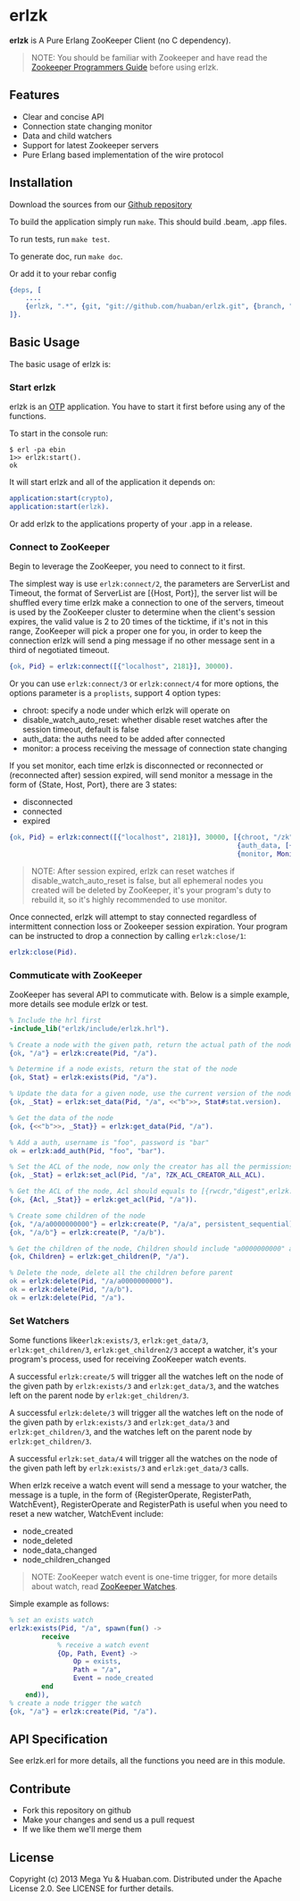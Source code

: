 # erlzk

**erlzk** is A Pure Erlang ZooKeeper Client (no C dependency).

> NOTE: You should be familiar with Zookeeper and have read the
[Zookeeper Programmers Guide](https://zookeeper.apache.org/doc/trunk/zookeeperProgrammers.html)
before using erlzk.

## Features

- Clear and concise API
- Connection state changing monitor
- Data and child watchers
- Support for latest Zookeeper servers
- Pure Erlang based implementation of the wire protocol

## Installation

Download the sources from our [Github repository](http://github.com/huaban/erlzk)

To build the application simply run `make`. This should build .beam, .app files.

To run tests, run `make test`.

To generate doc, run `make doc`.

Or add it to your rebar config

```erlang
{deps, [
    ....
    {erlzk, ".*", {git, "git://github.com/huaban/erlzk.git", {branch, "master"}}}
]}.
```

## Basic Usage

The basic usage of erlzk is:

### Start erlzk

erlzk is an
[OTP](http://www.erlang.org/doc/design_principles/users_guide.html)
application. You have to start it first before using any of the functions.

To start in the console run:

```
$ erl -pa ebin
1>> erlzk:start().
ok
```

It will start erlzk and all of the application it depends on:

```erlang
application:start(crypto),
application:start(erlzk).
```

Or add erlzk to the applications property of your .app in a release.

### Connect to ZooKeeper

Begin to leverage the ZooKeeper, you need to connect to it first.

The simplest way is use `erlzk:connect/2`,
the parameters are ServerList and Timeout, the format of ServerList are [{Host, Port}],
the server list will be shuffled every time erlzk make a connection to one of the servers,
timeout is used by the ZooKeeper cluster to determine when the client's session expires,
the valid value is 2 to 20 times of the ticktime, if it's not in this range,
ZooKeeper will pick a proper one for you, in order to keep the connection erlzk will send
a ping message if no other message sent in a third of negotiated timeout.

```erlang
{ok, Pid} = erlzk:connect([{"localhost", 2181}], 30000).
```

Or you can use `erlzk:connect/3` or `erlzk:connect/4` for more options,
the options parameter is a `proplists`, support 4 option types:

+ chroot: specify a node under which erlzk will operate on
+ disable_watch_auto_reset: whether disable reset watches after the session timeout, default is false
+ auth_data: the auths need to be added after connected
+ monitor: a process receiving the message of connection state changing

If you set monitor, each time erlzk is disconnected or reconnected or (reconnected after) session expired,
will send monitor a message in the form of {State, Host, Port}, there are 3 states:

+ disconnected
+ connected
+ expired

```erlang
{ok, Pid} = erlzk:connect([{"localhost", 2181}], 30000, [{chroot, "/zk"},
														 {auth_data, [{"digest", <<"foo:bar">>}],
                                                         {monitor, Monitor}]).
```

> NOTE: After session expired, erlzk can reset watches if disable_watch_auto_reset is false,
but all ephemeral nodes you created will be deleted by ZooKeeper,
it's your program's duty to rebuild it, so it's highly recommended to use monitor.

Once connected, erlzk will attempt to stay connected regardless of intermittent connection loss
or Zookeeper session expiration. Your program can be instructed to drop a connection by calling `erlzk:close/1`:

```erlang
erlzk:close(Pid).
```

### Commuticate with ZooKeeper

ZooKeeper has several API to commuticate with. Below is a simple example,
more details see module erlzk or test.

```erlang
% Include the hrl first
-include_lib("erlzk/include/erlzk.hrl").

% Create a node with the given path, return the actual path of the node
{ok, "/a"} = erlzk:create(Pid, "/a").

% Determine if a node exists, return the stat of the node
{ok, Stat} = erlzk:exists(Pid, "/a").

% Update the data for a given node, use the current version of the node for data security
{ok, _Stat} = erlzk:set_data(Pid, "/a", <<"b">>, Stat#stat.version).

% Get the data of the node
{ok, {<<"b">>, _Stat}} = erlzk:get_data(Pid, "/a").

% Add a auth, username is "foo", password is "bar"
ok = erlzk:add_auth(Pid, "foo", "bar").

% Set the ACL of the node, now only the creator has all the permissions
{ok, _Stat} = erlzk:set_acl(Pid, "/a", ?ZK_ACL_CREATOR_ALL_ACL).

% Get the ACL of the node, Acl should equals to [{rwcdr,"digest",erlzk:generate_digest("foo", "bar")}]
{ok, {Acl, _Stat}} = erlzk:get_acl(Pid, "/a")).

% Create some children of the node
{ok, "/a/a0000000000"} = erlzk:create(P, "/a/a", persistent_sequential).
{ok, "/a/b"} = erlzk:create(P, "/a/b").

% Get the children of the node, Children should include "a0000000000" and "b"
{ok, Children} = erlzk:get_children(P, "/a").

% Delete the node, delete all the children before parent
ok = erlzk:delete(Pid, "/a/a0000000000").
ok = erlzk:delete(Pid, "/a/b").
ok = erlzk:delete(Pid, "/a").

```

### Set Watchers

Some functions like`erlzk:exists/3`, `erlzk:get_data/3`, `erlzk:get_children/3`, `erlzk:get_children2/3`
accept a watcher, it's your program's process, used for receiving ZooKeeper watch events.

A successful `erlzk:create/5` will trigger all the watches left on the
node of the given path by `erlzk:exists/3` and `erlzk:get_data/3`,
and the watches left on the parent node by `erlzk:get_children/3`.

A successful `erlzk:delete/3` will trigger all the watches left on the node of
the given path by `erlzk:exists/3` and `erlzk:get_data/3` and `erlzk:get_children/3`,
and the watches left on the parent node by `erlzk:get_children/3`.

A successful `erlzk:set_data/4` will trigger all the watches on the node of the given path
left by `erlzk:exists/3` and `erlzk:get_data/3` calls.

When erlzk receive a watch event will send a message to your watcher,
the message is a tuple, in the form of {RegisterOperate, RegisterPath, WatchEvent},
RegisterOperate and RegisterPath is useful when you need to reset a new watcher,
WatchEvent include:

+ node_created
+ node_deleted
+ node_data_changed
+ node_children_changed

> NOTE: ZooKeeper watch event is one-time trigger, for more details about watch, read
[ZooKeeper Watches](https://zookeeper.apache.org/doc/trunk/zookeeperProgrammers.html#ch_zkWatches).

Simple example as follows:

```erlang
% set an exists watch
erlzk:exists(Pid, "/a", spawn(fun() ->
        receive
            % receive a watch event
            {Op, Path, Event} ->
                Op = exists,
                Path = "/a",
                Event = node_created
        end
    end)),
% create a node trigger the watch
{ok, "/a"} = erlzk:create(Pid, "/a").

```

## API Specification

See erlzk.erl for more details, all the functions you need are in this module.

## Contribute

- Fork this repository on github
- Make your changes and send us a pull request
- If we like them we'll merge them

## License

Copyright (c) 2013 Mega Yu & Huaban.com. Distributed under the Apache License 2.0. See LICENSE for further details.
